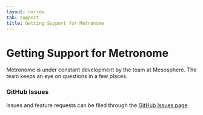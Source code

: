```yaml
---
layout: narrow
tab: support
title: Getting Support for Metronome
---
```


# Getting Support for Metronome

Metronome is under constant development by the team at Mesosphere. The team keeps
an eye on questions in a few places.

### GitHub Issues
Issues and feature requests can be filed through the [GitHub Issues page](https://github.com/dcos/metronome/issues).

